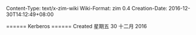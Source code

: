 Content-Type: text/x-zim-wiki
Wiki-Format: zim 0.4
Creation-Date: 2016-12-30T14:12:49+08:00

====== Kerberos ======
Created 星期五 30 十二月 2016

